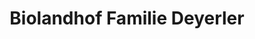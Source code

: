 ---
title: "Biolandhof Familie Deyerler"
url: /hilpoltstein/biolandhof-familie-deyerler/
shop: Hofladen
---